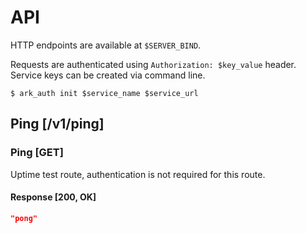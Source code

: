 # API

HTTP endpoints are available at `$SERVER_BIND`.

Requests are authenticated using `Authorization: $key_value` header. Service keys can be created via command line.

```Shell
$ ark_auth init $service_name $service_url
```

## Ping [/v1/ping]

### Ping [GET]

Uptime test route, authentication is not required for this route.

#### Response [200, OK]

```JSON
"pong"
```
